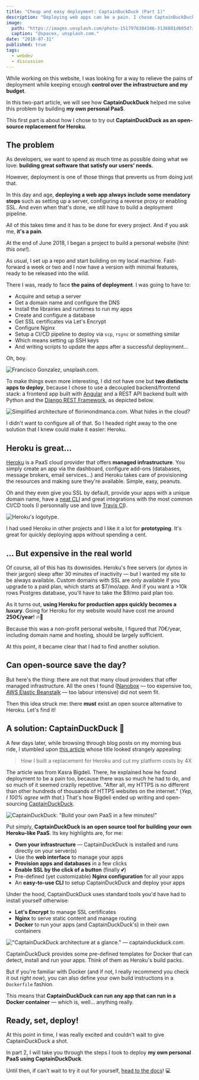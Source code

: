 ```yaml
---
title: "Cheap and easy deployment: CaptainDuckDuck (Part 1)"
description: "Deploying web apps can be a pain. I chose CaptainDuckDuck to build my personal, Heroku-style PaaS, hassle-free."
image:
  path: "https://images.unsplash.com/photo-1517976384346-3136801d605d?ixlib=rb-0.3.5&ixid=eyJhcHBfaWQiOjEyMDd9&s=6e6ee2cf355b57ff64f8183a16bdd6b7&auto=format&fit=crop&w=1000&q=80"
  caption: "@spacex, unsplash.com."
date: "2018-07-31"
published: true
tags:
  - webdev
  - discussion
---
```


While working on this website, I was looking for a way to relieve the pains of deployment while keeping enough **control over the infrastructure and my budget**.

In this two-part article, we will see how **CaptainDuckDuck** helped me solve this problem by building **my own personal PaaS**.

This first part is about how I chose to try out **CaptainDuckDuck as an open-source replacement for Heroku**.

## The problem

As developers, we want to spend as much time as possible doing what we love: **building great software that satisfy our users' needs.**

However, deployment is one of those things that prevents us from doing just that.

In this day and age, **deploying a web app always include some mendatory steps** such as setting up a server, configuring a reverse proxy or enabling SSL. And even when that's done, we still have to build a deployment pipeline.

All of this takes time and it has to be done for every project. And if you ask me, **it's a pain**.

At the end of June 2018, I began a project to build a personal website (_hint: this one!_).

As usual, I set up a repo and start building on my local machine. Fast-forward a week or two and I now have a version with minimal features, ready to be released into the wild.

There I was, ready to face **the pains of deployment**. I was going to have to:

- Acquire and setup a server
- Get a domain name and configure the DNS
- Install the librairies and runtimes to run my apps
- Create and configure a database
- Get SSL certificates via Let's Encrypt
- Configure Nginx
- Setup a CI/CD pipeline to deploy via `scp`, `rsync` or something similar
- Which means setting up SSH keys
- And writing scripts to update the apps after a successful deployment…

Oh, boy.

![Francisco Gonzalez, unsplash.com.](https://images.unsplash.com/photo-1520206319821-0496cfdeb31e?ixlib=rb-0.3.5&ixid=eyJhcHBfaWQiOjEyMDd9&s=d0eb85db76e1f6019580e02beac106fe&auto=format&fit=crop&w=1050&q=80)

To make things even more interesting, I did not have one but **two distincts apps to deploy**, because I chose to use a decoupled backend/frontend stack: a frontend app built with [Angular](https://angular.io) and a REST API backend built with Python and the [Django REST Framework](https://www.django-rest-framework.org), as depicted below.

![Simplified architecture of florimondmanca.com. What hides in the cloud?](https://florimondmanca-personal-website.s3.amazonaws.com/media/markdownx/eb1b052f-c5ae-4dfc-8a36-f06b263138fb.png)

I didn't want to configure all of that. So I headed right away to the one solution that I knew could make it easier: Heroku.

## Heroku is great…

[Heroku](https://www.heroku.com) is a PaaS cloud provider that offers **managed infrastructure**. You simply create an app via the dashboard, configure add-ons (databases, message brokers, email services…) and Heroku takes care of provisioning the resources and making sure they're available. Simple, easy, peanuts.

Oh and they even give you SSL by default, provide your apps with a unique domain name, have a [neat CLI](https://devcenter.heroku.com/articles/heroku-cli) and great integrations with the most common CI/CD tools (I personnally use and love [Travis CI](https://travis-ci.org)).

![Heroku's logotype.](https://florimondmanca-personal-website.s3.amazonaws.com/media/markdownx/cb930fec-6afd-4176-bbd3-0a826a61e707.png)

I had used Heroku in other projects and I like it a lot for **prototyping**. It's great for quickly deploying apps without spending a cent.

## … But expensive in the real world

Of course, all of this has its downsides. Heroku's free servers (or _dynos_ in their jargon) sleep after 30 minutes of inactivity — but I wanted my site to be always available. Custom domains with SSL are only available if you upgrade to a paid plan, which starts at $7/mo/app. And if you want a >10k rows Postgres database, you'll have to take the $9/mo paid plan too.

As it turns out, **using Heroku for production apps quickly becomes a luxury**. Going for Heroku for my website would have cost me around **250€/year**! 🔥💸

Because this was a non-profit personal website, I figured that 70€/year, including domain name and hosting, should be largely sufficient.

At this point, it became clear that I had to find another solution.

## Can open-source save the day?

But here's the thing: there are not that many cloud providers that offer managed infrastructure. All the ones I found ([Nanobox](https://nanobox.io) — too expensive too, [AWS Elastic Beanstalk](https://aws.amazon.com/fr/elasticbeanstalk/) — too labour intensive) did not seem fit.

Then this idea struck me: there **must** exist an open source alternative to Heroku. Let's find it!

## A solution: CaptainDuckDuck 🦆

A few days later, while browsing through blog posts on my morning bus ride, I stumbled upon [this article](https://medium.freecodecamp.org/how-i-cut-my-heroku-cost-by-400-5b9d0220ce13) whose title looked strangely appealing:

> How I built a replacement for Heroku and cut my platform costs by 4X

The article was from Kasra Bigdeli. There, he explained how he found deployment to be a pain too, because there was so much he had to do, and so much of it seemed crazily repetitive. "After all, my HTTPS is no different than other hundreds of thousands of HTTPS websites on the internet." (_Yep, I 100% agree with that._) That's how Bigdeli ended up writing and open-sourcing [CaptainDuckDuck](https://captainduckduck.com).

![CaptainDuckDuck: "Build your own PaaS in a few minutes!"](https://florimondmanca-personal-website.s3.amazonaws.com/media/markdownx/3608d27d-7620-414a-840d-516bea33cf3a.png)

Put simply, **CaptainDuckDuck is an open source tool for building your own Heroku-like PaaS**. Its key highlights are, for me:

- **Own your infrastructure** — CaptainDuckDuck is installed and runs directly on your server(s)
- Use the **web interface** to manage your apps
- **Provision apps and databases** in a few clicks
- **Enable SSL by the click of a button** (finally 💕)
- Pre-defined (yet customizable) **Nginx configuration** for all your apps
- An **easy-to-use CLI** to setup CaptainDuckDuck and deploy your apps

Under the hood, CaptainDuckDuck uses standard tools you'd have had to install yourself otherwise:

- **Let's Encrypt** to manage SSL certificates
- **Nginx** to serve static content and manage routing
- **Docker** to run your apps (and CaptainDuckDuck's) in their own containers

!["CaptainDuckDuck architecture at a glance." — captainduckduck.com.](https://florimondmanca-personal-website.s3.amazonaws.com/media/markdownx/fad5889a-19c6-4c08-914b-b3b1d81cd3ea.png)

CaptainDuckDuck provides some pre-defined templates for Docker that can detect, install and run your apps. Think of them as Heroku's build packs.

But if you're familiar with Docker (and if not, I really recommend you check it out _right now_), you can also define your own build instructions in a `Dockerfile` fashion.

This means that **CaptainDuckDuck can run any app that can run in a Docker container** — which is, well… anything really.

## Ready, set, deploy!

At this point in time, I was really excited and couldn't wait to give CaptainDuckDuck a shot.

In part 2, I will take you through the steps I took to deploy **my own personal PaaS using CaptainDuckDuck**.

Until then, if can't wait to try it out for yourself, [head to the docs](https://captainduckduck.com/docs/get-started.html)! 💻
